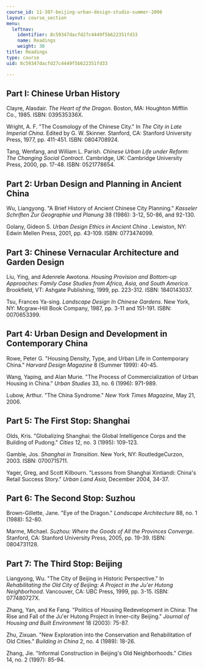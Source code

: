 ```yaml
---
course_id: 11-307-beijing-urban-design-studio-summer-2006
layout: course_section
menu:
  leftnav:
    identifier: 8c59347dacfd27c4449f5b622351fd33
    name: Readings
    weight: 30
title: Readings
type: course
uid: 8c59347dacfd27c4449f5b622351fd33

---
```


Part I: Chinese Urban History
-----------------------------

Clayre, Alasdair. _The Heart of the Dragon_. Boston, MA: Houghton Mifflin Co., 1985. ISBN: 039535336X.

Wright, A. F. "The Cosmology of the Chinese City." In _The City in Late Imperial China_. Edited by G. W. Skinner. Stanford, CA: Stanford University Press, 1977, pp. 411-451. ISBN: 0804708924.

Tang, Wenfang, and William L. Parish. _Chinese Urban Life under Reform: The Changing Social Contract_. Cambridge, UK: Cambridge University Press, 2000, pp. 17-48. ISBN: 0521778654.

Part 2: Urban Design and Planning in Ancient China
--------------------------------------------------

Wu, Liangyong. "A Brief History of Ancient Chinese City Planning." _Kasseler Schriften Zur Geographie und Planung_ 38 (1986): 3-12, 50-86, and 92-130.

Golany, Gideon S. _Urban Design Ethics in Ancient China_ . Lewiston, NY: Edwin Mellen Press, 2001, pp. 43-109. ISBN: 0773474099.

Part 3: Chinese Vernacular Architecture and Garden Design
---------------------------------------------------------

Liu, Ying, and Adenrele Awotona. _Housing Provision and Bottom-up Approaches: Family Case Studies from Africa, Asia, and South America_. Brookfield, VT: Ashgate Publishing, 1999, pp. 223-312. ISBN: 1840143037.

Tsu, Frances Ya-sing. _Landscape Design In Chinese Gardens_. New York, NY: Mcgraw-Hill Book Company, 1987, pp. 3-11 and 151-191. ISBN: 0070653399.

Part 4: Urban Design and Development in Contemporary China
----------------------------------------------------------

Rowe, Peter G. "Housing Density, Type, and Urban Life in Contemporary China." _Harvard Design Magazine_ 8 (Summer 1999): 40-45.

Wang, Yaping, and Alan Murie. "The Process of Commercialization of Urban Housing in China." _Urban Studies_ 33, no. 6 (1996): 971-989.

Lubow, Arthur. "The China Syndrome." _New York Times Magazine_, May 21, 2006.

Part 5: The First Stop: Shanghai
--------------------------------

Olds, Kris. "Globalizing Shanghai: the Global Intelligence Corps and the Building of Pudong." _Cities_ 12, no. 3 (1995): 109-123.

Gamble, Jos. _Shanghai in Transition_. New York, NY: RoutledgeCurzon, 2003. ISBN: 0700715711.

Yager, Greg, and Scott Kilbourn. "Lessons from Shanghai Xintiandi: China's Retail Success Story." _Urban Land Asia_, December 2004, 34-37.

Part 6: The Second Stop: Suzhou
-------------------------------

Brown-Gillette, Jane. "Eye of the Dragon." _Landscape Architecture_ 88, no. 1 (1988): 52-80.

Marme, Michael. _Suzhou: Where the Goods of All the Provinces Converge_. Stanford, CA: Stanford University Press, 2005, pp. 19-39. ISBN: 0804731128.

Part 7: The Third Stop: Beijing
-------------------------------

Liangyong, Wu. "The City of Beijing in Historic Perspective." In _Rehabilitating the Old City of Beijing: A Project in the Ju'er Hutong Neighborhood_. Vancouver, CA: UBC Press, 1999, pp. 3-15. ISBN: 077480727X.

Zhang, Yan, and Ke Fang. "Politics of Housing Redevelopment in China: The Rise and Fall of the Ju'er Hutong Project in Inner-city Beijing." _Journal of Housing and Built Environment_ 18 (2003): 75-87.

Zhu, Zixuan. "New Exploration into the Conservation and Rehabilitation of Old Cities." _Building in China_ 2, no. 4 (1989): 18-26.

Zhang, Jie. "Informal Construction in Beijing's Old Neighborhoods." _Cities_ 14, no. 2 (1997): 85-94.